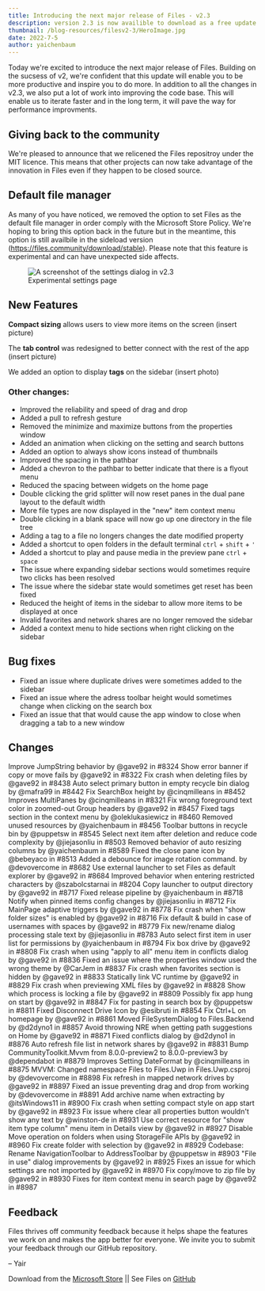 ```yaml
---
title: Introducing the next major release of Files - v2.3
description: version 2.3 is now availible to download as a free update.
thumbnail: /blog-resources/filesv2-3/HeroImage.jpg
date: 2022-7-5
author: yaichenbaum
---
```


Today we're excited to introduce the next major release of Files. Building on the sucsess of v2, we're confident that this update will enable you to be more productive and inspire you to do more. In addition to all the changes in v2.3, we also put a lot of work into improving the code base. This will enable us to iterate faster and in the long term, it will pave the way for performance improvments.

## Giving back to the community

We're pleased to announce that we relicened the Files repositroy under the MIT licence. This means that other projects can now take advantage of the innovation in Files even if they happen to be closed source.


## Default file manager

As many of you have noticed, we removed the option to set Files as the default file manager in order comply with the Microsoft Store Policy. We're hoping to bring this option back in the future but in the meantime, this option is still availbile in the sideload version (https://files.community/download/stable). Please note that this feature is experimental and can have unexpected side affects.

<figure class="margin-bottom">
    <img src="/blog-resources/filesv2-3/Settings-Dialog-Experimental.png" alt="A screenshot of the settings dialog in v2.3" />
    <figcaption>Experimental settings page</figcaption>
</figure>

## New Features

**Compact sizing** allows users to view more items on the screen
(insert picture)

The **tab control** was redesigned to better connect with the rest of the app
(insert picture)

We added an option to display **tags** on the sidebar
(insert photo)

### Other changes:
- Improved the reliability and speed of drag and drop
- Added a pull to refresh gesture
- Removed the minimize and maximize buttons from the properties window
- Added an animation when clicking on the setting and search buttons
- Added an option to always show icons instead of thumbnails
- Improved the spacing in the pathbar
- Added a chevron to the pathbar to better indicate that there is a flyout menu
- Reduced the spacing between widgets on the home page
- Double clicking the grid splitter will now reset panes in the dual pane layout to the default width
- More file types are now displayed in the "new" item context menu
- Double clicking in a blank space will now go up one directory in the file tree
- Adding a tag to a file no longers changes the date modified property
- Added a shortcut to open folders in the default terminal `ctrl` + `shift` + `'`
- Added a shortcut to play and pause media in the preview pane `ctrl` + `space`
- The issue where expanding sidebar sections would sometimes require two clicks has been resolved
- The issue where the sidebar state would sometimes get reset has been fixed
- Reduced the height of items in the sidebar to allow more items to be displayed at once
- Invalid favorites and network shares are no longer removed the sidebar
- Added a context menu to hide sections when right clicking on the sidebar

## Bug fixes
- Fixed an issue where duplicate drives were sometimes added to the sidebar
- Fixed an issue where the adress toolbar height would sometimes change when clicking on the search box
- Fixed an issue that that would cause the app window to close when dragging a tab to a new window

## Changes

Improve JumpString behavior by @gave92 in #8324
Show error banner if copy or move fails by @gave92 in #8322
Fix crash when deleting files by @gave92 in #8438
Auto select primary button in empty recycle bin dialog by @mafra99 in #8442
Fix SearchBox height by @cinqmilleans in #8452
Improves MultiPanes by @cinqmilleans in #8321
Fix wrong foreground text color in zoomed-out Group headers by @gave92 in #8457
Fixed tags section in the context menu by @oleklukasiewicz in #8460
Removed unused resources by @yaichenbaum in #8456
Toolbar buttons in recycle bin by @puppetsw in #8545
Select next item after deletion and reduce code complexity by @jiejasonliu in #8503
Removed behavior of auto resizing columns by @yaichenbaum in #8589
Fixed the close pane icon by @bebeyaco in #8513
Added a debounce for image rotation command. by @devovercome in #8682
Use external launcher to set Files as default explorer by @gave92 in #8684
Improved behavior when entering restricted characters by @szabolcstarnai in #8204
Copy launcher to output directory by @gave92 in #8717
Fixed release pipeline by @yaichenbaum in #8718
Notify when pinned items config changes by @jiejasonliu in #8712
Fix MainPage adaptive triggers by @gave92 in #8778
Fix crash when "show folder sizes" is enabled by @gave92 in #8716
Fix default & build in case of usernames with spaces by @gave92 in #8779
Fix new/rename dialog processing stale text by @jiejasonliu in #8783
Auto select first item in user list for permissions by @yaichenbaum in #8794
Fix box drive by @gave92 in #8808
Fix crash when using "apply to all" menu item in conflicts dialog by @gave92 in #8836
Fixed an issue where the properties window used the wrong theme by @CarJem in #8837
Fix crash when favorites section is hidden by @gave92 in #8833
Statically link VC runtime by @gave92 in #8829
Fix crash when previewing XML files by @gave92 in #8828
Show which process is locking a file by @gave92 in #8809
Possibly fix app hung on start by @gave92 in #8847
Fix for pasting in search box by @puppetsw in #8811
Fixed Disconnect Drive Icon by @esibruti in #8854
Fix Ctrl+L on homepage by @gave92 in #8861
Moved FileSystemDialog to Files.Backend by @d2dyno1 in #8857
Avoid throwing NRE when getting path suggestions on Home by @gave92 in #8871
Fixed conflicts dialog by @d2dyno1 in #8876
Auto refresh file list in network shares by @gave92 in #8831
Bump CommunityToolkit.Mvvm from 8.0.0-preview2 to 8.0.0-preview3 by @dependabot in #8879
Improves Setting DateFormat by @cinqmilleans in #8875
MVVM: Changed namespace Files to Files.Uwp in Files.Uwp.csproj by @devovercome in #8898
Fix refresh in mapped network drives by @gave92 in #8897
Fixed an issue preventing drag and drop from working by @devovercome in #8891
Add archive name when extracting by @itsWindows11 in #8900
Fix crash when setting compact style on app start by @gave92 in #8923
Fix issue where clear all properties button wouldn't show any text by @winston-de in #8931
Use correct resource for "show item type column" menu item in Details view by @gave92 in #8927
Disable Move operation on folders when using StorageFile APIs by @gave92 in #8960
Fix create folder with selection by @gave92 in #8929
Codebase: Rename NavigationToolbar to AddressToolbar by @puppetsw in #8903
"File in use" dialog improvements by @gave92 in #8925
Fixes an issue for which settings are not imported by @gave92 in #8970
Fix copy/move to zip file by @gave92 in #8930
Fixes for item context menu in search page by @gave92 in #8987

## Feedback

Files thrives off community feedback because it helps shape the features we work on and makes the app better for
everyone. We invite you to submit your feedback through our GitHub repository.

– Yair

Download from
the [Microsoft Store]({'https://www.microsoft.com/store/apps/9nghp3dx8hdx?cid=AnnouncingV2-3'})
|| See Files on [GitHub](https://github.com/files-community/Files)
